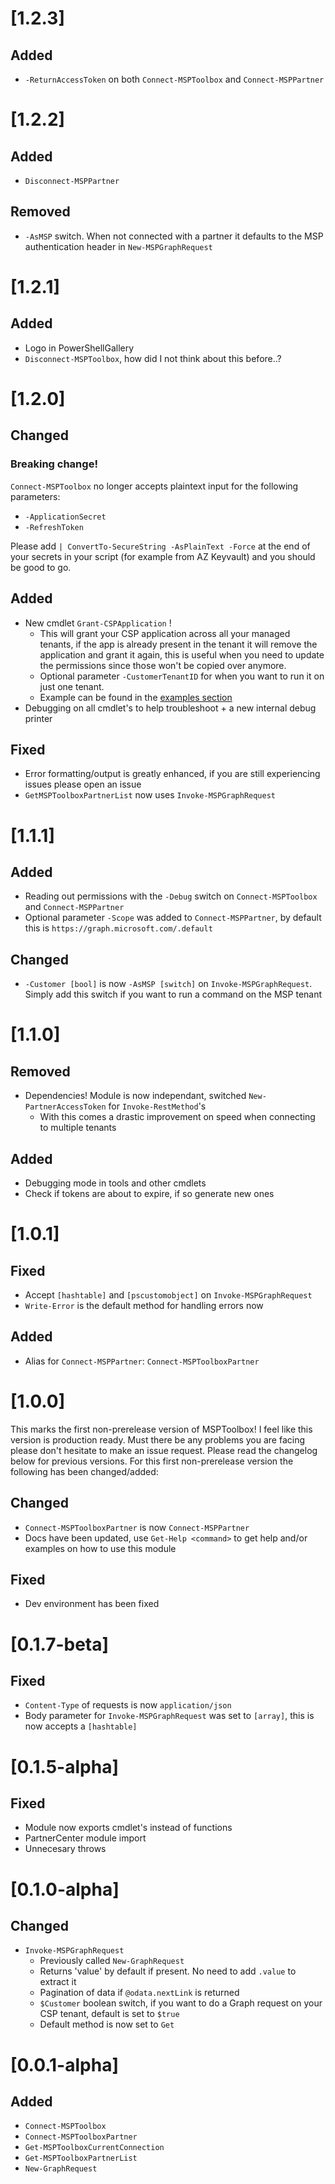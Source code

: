 # [1.2.3]

## Added

- `-ReturnAccessToken` on both `Connect-MSPToolbox` and `Connect-MSPPartner`

# [1.2.2]

## Added

- `Disconnect-MSPPartner`

## Removed

- `-AsMSP` switch. When not connected with a partner it defaults to the MSP authentication header in `New-MSPGraphRequest`

# [1.2.1]

## Added

- Logo in PowerShellGallery
- `Disconnect-MSPToolbox`, how did I not think about this before..?

# [1.2.0]

## Changed

### Breaking change!

`Connect-MSPToolbox` no longer accepts plaintext input for the following parameters:

- `-ApplicationSecret`
- `-RefreshToken`

Please add `| ConvertTo-SecureString -AsPlainText -Force` at the end of your secrets in your script (for example from AZ Keyvault) and you should be good to go.

## Added

- New cmdlet `Grant-CSPApplication` !
  - This will grant your CSP application across all your managed tenants, if the app is already present in the tenant it will remove the application and grant it again, this is useful when you need to update the permissions since those won't be copied over anymore.
  - Optional parameter `-CustomerTenantID` for when you want to run it on just one tenant.
  - Example can be found in the [examples section](/README.md#examples)
- Debugging on all cmdlet's to help troubleshoot + a new internal debug printer

## Fixed

- Error formatting/output is greatly enhanced, if you are still experiencing issues please open an issue
- `GetMSPToolboxPartnerList` now uses `Invoke-MSPGraphRequest`

# [1.1.1]

## Added

- Reading out permissions with the `-Debug` switch on `Connect-MSPToolbox` and `Connect-MSPPartner`
- Optional parameter `-Scope` was added to `Connect-MSPPartner`, by default this is `https://graph.microsoft.com/.default`

## Changed

- `-Customer [bool]` is now `-AsMSP [switch]` on `Invoke-MSPGraphRequest`. Simply add this switch if you want to run a command on the MSP tenant

# [1.1.0]

## Removed

- Dependencies! Module is now independant, switched `New-PartnerAccessToken` for `Invoke-RestMethod`'s
  - With this comes a drastic improvement on speed when connecting to multiple tenants

## Added

- Debugging mode in tools and other cmdlets
- Check if tokens are about to expire, if so generate new ones

# [1.0.1]

## Fixed

- Accept `[hashtable]` and `[pscustomobject]` on `Invoke-MSPGraphRequest`
- `Write-Error` is the default method for handling errors now

## Added

- Alias for `Connect-MSPPartner`: `Connect-MSPToolboxPartner`

# [1.0.0]

This marks the first non-prerelease version of MSPToolbox! I feel like this version is production ready. Must there be any problems you are facing please don't hesitate to make an issue request. Please read the changelog below for previous versions. For this first non-prerelease version the following has been changed/added:

## Changed

- `Connect-MSPToolboxPartner` is now `Connect-MSPPartner`
- Docs have been updated, use `Get-Help <command>` to get help and/or examples on how to use this module

## Fixed

- Dev environment has been fixed

# [0.1.7-beta]

## Fixed

- `Content-Type` of requests is now `application/json`
- Body parameter for `Invoke-MSPGraphRequest` was set to `[array]`, this is now accepts a `[hashtable]`

# [0.1.5-alpha]

## Fixed

- Module now exports cmdlet's instead of functions
- PartnerCenter module import
- Unnecesary throws

# [0.1.0-alpha]

## Changed

- `Invoke-MSPGraphRequest`
  - Previously called `New-GraphRequest`
  - Returns 'value' by default if present. No need to add `.value` to extract it
  - Pagination of data if `@odata.nextLink` is returned
  - `$Customer` boolean switch, if you want to do a Graph request on your CSP tenant, default is set to `$true`
  - Default method is now set to `Get`

# [0.0.1-alpha]

## Added

- `Connect-MSPToolbox`
- `Connect-MSPToolboxPartner`
- `Get-MSPToolboxCurrentConnection`
- `Get-MSPToolboxPartnerList`
- `New-GraphRequest`
